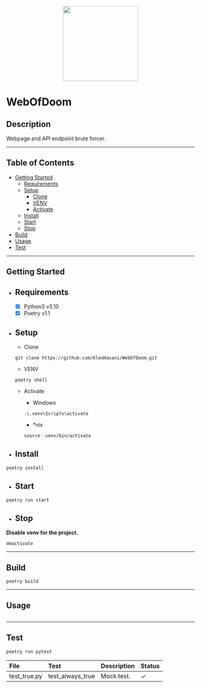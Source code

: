 <div id="header" align="center">
  <img src="https://media.giphy.com/media/FayHP89OV4WUzYUfIZ/giphy.gif" width="200"/>
</div>


# WebOfDoom

## Description

Webpage and API endpoint brute forcer.

---

## Table of Contents

- [Getting Started](#getting-started)
  - [Requirements](#requirements)
  - [Setup](#setup)
    - [Clone](#clone)
    - [VENV](#venv)
    - [Activate](#activate)
  - [Install](#install)
  - [Start](#start)
  - [Stop](#stop)
- [Build](#build)
- [Usage](#usage)
- [Test](#test)

---

## Getting Started

- ## Requirements

  - [x] Python3 v3.10
  - [x] Poetry v1.1

- ## Setup

  - Clone

  ```shell
  git clone https://github.com/KleoHasani/WebOfDoom.git
  ```

  - VENV

  ```shell
  poetry shell
  ```

  - Activate

    - Windows

    ```shell
    .\.venv\Scripts\activate
    ```

    - *nix

    ```shell
    source .venv/bin/activate
    ```

- ## Install

```shell
poetry install
```

- ## Start

```shell
poetry run start
```

- ## Stop

**Disable venv for the project.**

```shell
deactivate
```

---

## Build

```shell
poetry build
```

---

## Usage

<div align="center">
  <img src=""/>
</div>

---

## Test

```shell
poetry run pytest
```

| File         | Test             | Description | Status   |
| :----------- | :--------------- | :---------- | :------- |
| test_true.py | test_always_true | Mock test.  | &#10003; |